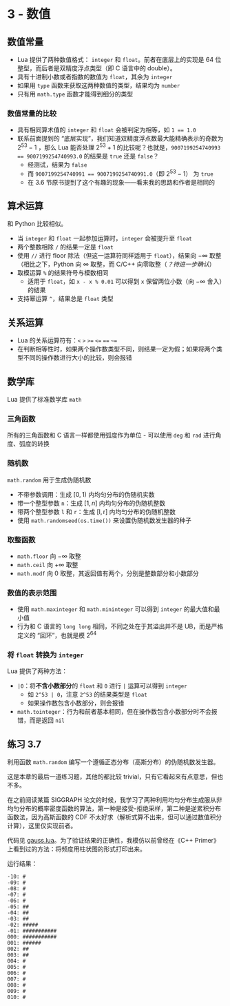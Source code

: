 # 3 - 数值

## 数值常量

- Lua 提供了两种数值格式： `integer` 和 `float`。前者在底层上的实现是 64 位整型，而后者是双精度浮点类型（即 C 语言中的 double）。
- 具有十进制小数或者指数的数值为 `float`，其余为 `integer`
- 如果用 `type` 函数来获取这两种数值的类型，结果均为 `number`
- 只有用 `math.type` 函数才能得到细分的类型

### 数值常量的比较
- 具有相同算术值的 `integer` 和 `float` 会被判定为相等，如 `1 == 1.0`
- 联系前面提到的 “底层实现”，我们知道双精度浮点数最大能精确表示的奇数为 $2^{53}-1$ ，那么 Lua 能否处理 $2^{53}+1$ 的比较呢？也就是，`9007199254740993 == 9007199254740993.0` 的结果是 `true` 还是 `false`？
    - 经测试，结果为 `false`
    - 而 `9007199254740991 == 9007199254740991.0`（即 $2^{53}-1$） 为 `true`
    - 在 3.6 节原书提到了这个有趣的现象——看来我的思路和作者是相同的


## 算术运算
和 Python 比较相似。

- 当 `integer` 和 `float` 一起参加运算时，`integer` 会被提升至 `float`
- 两个整数相除 `/` 的结果一定是 `float`
- 使用 `//` 进行 floor 除法（但这一运算符同样适用于 `float`），结果向 $-\infty{}$ 取整（相比之下，Python 向 $\infty{}$ 取整，而 C/C++ 向零取整（*？待进一步确认*）
- 取模运算 `%` 的结果符号与模数相同
    - 适用于 `float`，如 `x - x % 0.01` 可以得到 `x` 保留两位小数（向 $-\infty{}$ 舍入）的结果
- 支持幂运算 `^`，结果总是 `float` 类型


## 关系运算
- Lua 的关系运算符有：`<` `>` `>=` `<=` `==` `~=`
- 在判断相等性时，如果两个操作数类型不同，则结果一定为假；如果将两个类型不同的操作数进行大小的比较，则会报错


## 数学库
Lua 提供了标准数学库 `math`

### 三角函数
所有的三角函数和 C 语言一样都使用弧度作为单位
    - 可以使用 `deg` 和 `rad` 进行角度、弧度的转换

### 随机数
`math.random` 用于生成伪随机数
  - 不带参数调用：生成 $[0,1)$ 内均匀分布的伪随机实数
  - 带一个整型参数 `n`：生成 $[1,n]$ 内均匀分布的伪随机整数
  - 带两个整型参数 `l` 和 `r`：生成 $[\mathrm{l,r}]$ 内均匀分布的伪随机整数
  - 使用 `math.randomseed(os.time())` 来设置伪随机数发生器的种子


### 取整函数
- `math.floor` 向 $-\infty{}$ 取整
- `math.ceil` 向 $+\infty{}$ 取整
- `math.modf` 向 $0$ 取整，其返回值有两个，分别是整数部分和小数部分


### 数值的表示范围
- 使用 `math.maxinteger` 和 `math.mininteger` 可以得到 `integer` 的最大值和最小值
- 行为和 C 语言的 `long long` 相同，不同之处在于其溢出并不是 UB，而是严格定义的 “回环”，也就是模 $2^{64}$


### 将 `float` 转换为 `integer`
Lua 提供了两种方法：
- `|0`：将**不含小数部分**的 `float` 和 `0` 进行 `|` 运算可以得到 `integer`
    - 如 `2^53 | 0`，注意 `2^53` 的结果类型是 `float`
    - 如果操作数包含小数部分，则会报错
- `math.tointeger`：行为和前者基本相同，但在操作数包含小数部分时不会报错，而是返回 `nil`

## 练习 3.7
利用函数 `math.random` 编写一个遵循正态分布（高斯分布）的伪随机数发生器。

这是本章的最后一道练习题，其他的都比较 trivial，只有它看起来有点意思，但也不多。

在之前阅读某篇 SIGGRAPH 论文的时候，我学习了两种利用均匀分布生成服从非均匀分布的概率密度函数的算法，第一种是接受-拒绝采样，第二种是逆累积分布函数法，因为高斯函数的 CDF 不太好求（解析式算不出来，但可以通过数值积分计算），这里仅实现前者。

代码见 [gauss.lua](../code/gauss.lua)。为了验证结果的正确性，我模仿以前曾经在《C++ Primer》上看到过的方法：将频度用柱状图的形式打印出来。

运行结果：
```
-10: #
-09: #
-08: #
-07: #
-06: #
-05: ##
-04: ##
-03: ##
-02: #####
-01: ###########
000: ###########
001: ######
002: ##
003: ##
004: #
005: #
006: #
007: #
008: #
009: #
010: #
```
